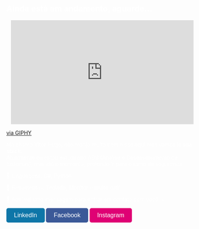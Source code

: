 <h2 align="left" style="color:white;">Ainda está em andamento, aguarde...</h2>

<iframe src="https://media4.giphy.com/media/v1.Y2lkPTc5MGI3NjExaWs2em11YXhpdmlpb2Vhc2N3M2YyaTl0d2xlaWdmaXg0OTA2bHM1dCZlcD12MV9pbnRlcm5hbF9naWZfYnlfaWQmY3Q9Zw/afXo8c2BQVVi85brGj/giphy.webp" width="480" height="274" style="display:block; margin: 0 auto;" frameBorder="0" class="giphy-embed" allowFullScreen></iframe>
<p><a href="https://giphy.com/gifs/xbox-demons-diablo-4-afXo8c2BQVVi85brGj">via GIPHY</a></p>

<p align="left" style="color:white;"> 
  Me chamo Vitor Hugo, não manjo muito bem nisso aqui mas vamos lá <strong>sua stack</strong>.<br>
  Atualmente eu estou estudando ADS (Análise e Desenvolvimento de Sistemas), mas até o momento, pretendo ir para o ramo de segurança.
</p>

<p align="left" style="color:white;">
  🦄 Linguagens: C#, Python
</p>

<p align="left" style="color:white;">
  💼 Ferramentas: Teclado, Monitor e muito café
</p>

<p align="left" style="color:white;">
  💌 Aqui vai uma mensagem para entrar em contato com você: ⤵️
</p>

<p align="left">
  <a href="https://www.linkedin.com/in/vitor-hugo-quinelato-1469b2226/" title="LinkedIn" style="text-decoration:none;">
    <button style="background-color:#0e76a8;color:white;border:none;padding:10px 20px;border-radius:5px;font-size:16px;cursor:pointer;">
      LinkedIn
    </button>
  </a>
  
  <a href="https://www.facebook.com/profile.php?id=100007060066732" title="Facebook" style="text-decoration:none;">
    <button style="background-color:#3b5998;color:white;border:none;padding:10px 20px;border-radius:5px;font-size:16px;cursor:pointer;">
      Facebook
    </button>
  </a>
  
  <a href="https://www.instagram.com/vitor_hugo_quinelato/" title="Instagram" style="text-decoration:none;">
    <button style="background-color:#DF0174;color:white;border:none;padding:10px 20px;border-radius:5px;font-size:16px;cursor:pointer;">
      Instagram
    </button>
  </a>
</p>
